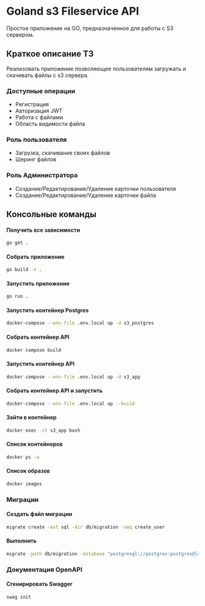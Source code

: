 # Goland s3 Fileservice API
Простое приложение на GO, предназначенное для работы с S3 сервером.

## Краткое описание ТЗ
Реализовать приложение позволяющее пользователям загружать и скачивать файлы с s3 сервера.

### Доступные операции
- Регистрация
- Авторизация JWT
- Работа с файлами
- Область видимости файла

### Роль пользователя
- Загрузка, скачивание своих файлов
- Шеринг файлов

### Роль Администратора
- Создание/Редактирование/Удаление карточки пользователя
- Создание/Редактирование/Удаление карточки файла

## Консольные команды

#### Получить все зависимости
```bash
go get .
```
#### Собрать приложение
```bash
go build -v .
```
#### Запустить приложение
```bash
go run .
```
#### Запустить контейнер Postgres
```bash
docker-compose --env-file .env.local up -d s3_postgres
```
#### Собрать контейнер API
```bash
docker compose build
```
#### Запустить контейнер API
```bash
docker compose --env-file .env.local up -d s3_app
```
#### Собрать контейнер API и запустить
```bash
docker-compose --env-file .env.local up --build
```

#### Зайти в контейнер
```bash
docker exec -it s3_app bash
```

#### Список контейнеров
```bash
docker ps -a
```
#### Список образов
```bash
docker images
```

### Миграции

#### Создать файл миграции
```bash
migrate create -ext sql -dir db/migration -seq create_user
```
#### Выполнить
```bash
migrate -path db/migration -database "postgresql://postgres:postgres@localhost:5432/postgres?sslmode=disable" -verbose up
```

### Документация OpenAPI

#### Сгенирировать Swagger
```bash
swag init
```